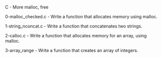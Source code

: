 C - More malloc, free

0-malloc_checked.c - Write a function that allocates memory using malloc.

1-string_nconcat.c - Write a function that concatenates two strings.

2-calloc.c - Write a function that allocates memory for an array, using malloc.

3-array_range - Write a function that creates an array of integers.